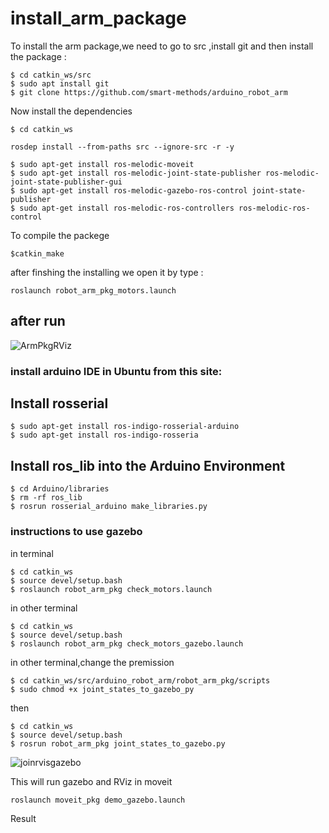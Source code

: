 # install_arm_package
To install the arm package,we need to go to src ,install git and then install the package :
```
$ cd catkin_ws/src
$ sudo apt install git
$ git clone https://github.com/smart-methods/arduino_robot_arm
```
Now install the dependencies 
```
$ cd catkin_ws
```
```
rosdep install --from-paths src --ignore-src -r -y
```
```
$ sudo apt-get install ros-melodic-moveit
$ sudo apt-get install ros-melodic-joint-state-publisher ros-melodic-joint-state-publisher-gui
$ sudo apt-get install ros-melodic-gazebo-ros-control joint-state-publisher
$ sudo apt-get install ros-melodic-ros-controllers ros-melodic-ros-control
```
To compile the packege
```
$catkin_make
```
after finshing the installing we open it by type :
```
roslaunch robot_arm_pkg_motors.launch
```
## after run
![ArmPkgRViz](https://user-images.githubusercontent.com/85634104/122269436-e03f2780-cee5-11eb-9ad0-939f7e628bbb.png)


### install arduino IDE in Ubuntu from this site:

## Install rosserial
```
$ sudo apt-get install ros-indigo-rosserial-arduino
$ sudo apt-get install ros-indigo-rosseria
```
## Install ros_lib into the Arduino Environment
```
$ cd Arduino/libraries
$ rm -rf ros_lib
$ rosrun rosserial_arduino make_libraries.py
```
### instructions to use gazebo
in terminal
```
$ cd catkin_ws
$ source devel/setup.bash
$ roslaunch robot_arm_pkg check_motors.launch
```
in other terminal 
```
$ cd catkin_ws
$ source devel/setup.bash
$ roslaunch robot_arm_pkg check_motors_gazebo.launch
```
in other terminal,change the premission
```
$ cd catkin_ws/src/arduino_robot_arm/robot_arm_pkg/scripts
$ sudo chmod +x joint_states_to_gazebo_py
```
then 
```
$ cd catkin_ws
$ source devel/setup.bash
$ rosrun robot_arm_pkg joint_states_to_gazebo.py
```
![joinrvisgazebo](https://user-images.githubusercontent.com/85634104/122645046-df460a00-d120-11eb-94d7-2c6c6837da52.png)

This will run gazebo and RViz in moveit
```
roslaunch moveit_pkg demo_gazebo.launch
```
Result


